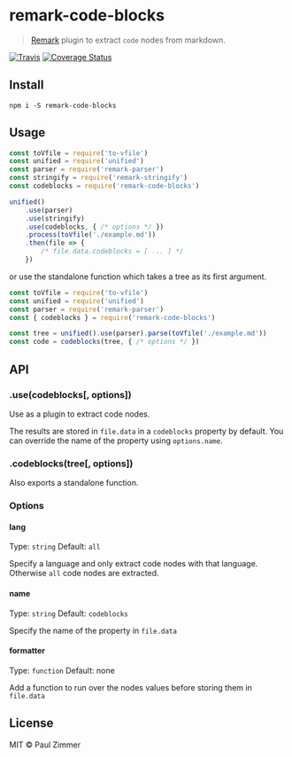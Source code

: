 # remark-code-blocks

> [Remark](https://github.com/syntax-tree/remark) plugin to extract `code` nodes from markdown.

[![Travis](https://img.shields.io/travis/mrzmmr/remark-code-blocks.svg)](https://travis-ci.org/mrzmmr/remark-code-blocks)
[![Coverage
Status](https://coveralls.io/repos/github/mrzmmr/remark-code-blocks/badge.svg?branch=master)](https://coveralls.io/github/mrzmmr/remark-code-blocks?branch=master)

## Install

```
npm i -S remark-code-blocks
```

## Usage

```js
const toVfile = require('to-vfile')
const unified = require('unified')
const parser = require('remark-parser')
const stringify = require('remark-stringify')
const codeblocks = require('remark-code-blocks')

unified()
    .use(parser)
    .use(stringify)
    .use(codeblocks, { /* options */ })
    .process(toVfile('./example.md'))
    .then(file => {
        /* file.data.codeblocks = [ ... ] */
    })
```

or use the standalone function which takes a tree as its first argument.

```js
const toVfile = require('to-vfile')
const unified = require('unified')
const parser = require('remark-parser')
const { codeblocks } = require('remark-code-blocks')

const tree = unified().use(parser).parse(toVfile('./example.md'))
const code = codeblocks(tree, { /* options */ })
```

## API

### .use(codeblocks[, options])
Use as a plugin to extract code nodes.

The results are stored in `file.data` in a `codeblocks` property by default. You can override the name of the property using `options.name`.

### .codeblocks(tree[, options])

Also exports a standalone function.

### Options

#### lang

Type: `string`
Default: `all`

Specify a language and only extract code nodes with that language. Otherwise `all` code nodes are extracted.

#### name

Type: `string`
Default: `codeblocks`

Specify the name of the property in `file.data`

#### formatter

Type: `function`
Default: none

Add a function to run over the nodes values before storing them in `file.data`

## License

MIT &copy; Paul Zimmer

